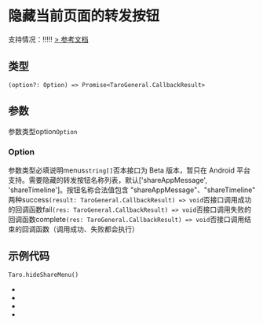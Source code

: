 # 隐藏当前页面的转发按钮
支持情况：!!!!!
[> 参考文档
](https://developers.weixin.qq.com/miniprogram/dev/api/share/wx.hideShareMenu.html)
## 类型[​](hideShareMenu.html#类型)
```tsx
(option?: Option) => Promise<TaroGeneral.CallbackResult>
```

## 参数[​](hideShareMenu.html#参数)
参数类型option`Option`
### Option[​](hideShareMenu.html#option)
参数类型必填说明menus`string[]`否本接口为 Beta 版本，暂只在 Android 平台支持。需要隐藏的转发按钮名称列表，默认['shareAppMessage', 'shareTimeline']。按钮名称合法值包含 "shareAppMessage"、"shareTimeline" 两种success`(result: TaroGeneral.CallbackResult) => void`否接口调用成功的回调函数fail`(res: TaroGeneral.CallbackResult) => void`否接口调用失败的回调函数complete`(res: TaroGeneral.CallbackResult) => void`否接口调用结束的回调函数（调用成功、失败都会执行）
## 示例代码[​](hideShareMenu.html#示例代码)
```tsx
Taro.hideShareMenu()
```

- 
- 

- 

-

